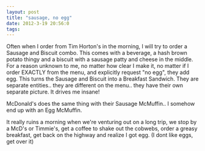 ```yaml
---
layout: post
title: "sausage, no egg"
date: 2012-3-19 20:56:0
tags: 
---
```




Often when I order from Tim Horton's in the morning, I will try to order a Sausage and Biscuit combo. This comes with a beverage, a hash brown potato thingy and a biscuit with a sausage patty and cheese in the middle. For a reason unknown to me, no matter how clear I make it, no matter if I order EXACTLY from the menu, and explicitly request "no egg", they add egg. This turns the Sausage and Biscuit into a Breakfast Sandwich. They are separate entities.. they are different on the menu.. they have their own separate picture. It drives me insane!





McDonald's does the same thing with their Sausage McMuffin.. I somehow end up with an Egg McMuffin.




It really ruins a morning when we're venturing out on a long trip, we stop by a McD's or Timmie's, get a coffee to shake out the cobwebs, order a greasy breakfast, get back on the highway and realize I got egg. (I dont like eggs, get over it)












>
